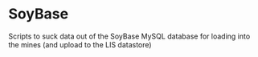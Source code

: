 # SoyBase
Scripts to suck data out of the SoyBase MySQL database for loading into the mines (and upload to the LIS datastore)
